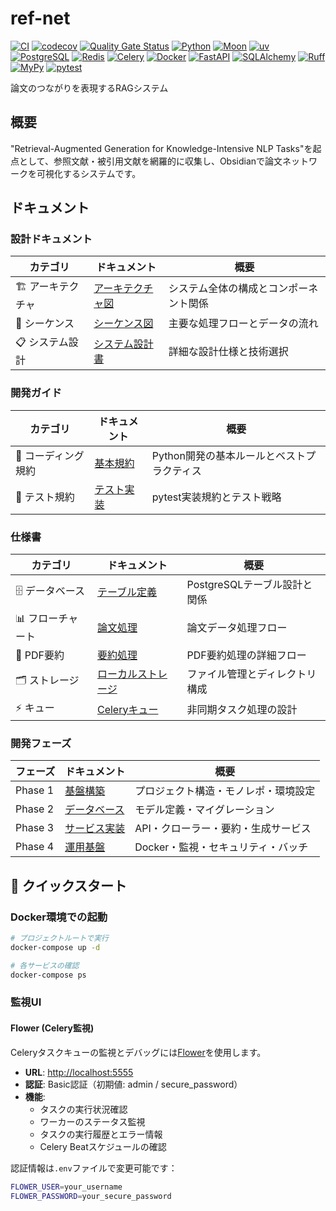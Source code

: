 # ref-net

[![CI](https://github.com/tsuji-tomonori/ref-net/actions/workflows/ci.yml/badge.svg)](https://github.com/tsuji-tomonori/ref-net/actions/workflows/ci.yml)
[![codecov](https://codecov.io/gh/tsuji-tomonori/ref-net/branch/main/graph/badge.svg?token=YOUR_TOKEN)](https://codecov.io/gh/tsuji-tomonori/ref-net)
[![Quality Gate Status](https://sonarcloud.io/api/project_badges/measure?project=tsuji-tomonori_ref-net&metric=alert_status)](https://sonarcloud.io/summary/new_code?id=tsuji-tomonori_ref-net)
[![Python](https://img.shields.io/badge/python-3.12-blue.svg)](https://www.python.org/downloads/)
[![Moon](https://img.shields.io/badge/moon-task_runner-purple.svg)](https://moonrepo.dev/)
[![uv](https://img.shields.io/badge/uv-package_manager-green.svg)](https://docs.astral.sh/uv/)
[![PostgreSQL](https://img.shields.io/badge/PostgreSQL-database-blue.svg)](https://www.postgresql.org/)
[![Redis](https://img.shields.io/badge/Redis-cache-red.svg)](https://redis.io/)
[![Celery](https://img.shields.io/badge/Celery-task_queue-green.svg)](https://docs.celeryproject.org/)
[![Docker](https://img.shields.io/badge/Docker-containerization-blue.svg)](https://www.docker.com/)
[![FastAPI](https://img.shields.io/badge/FastAPI-web_framework-green.svg)](https://fastapi.tiangolo.com/)
[![SQLAlchemy](https://img.shields.io/badge/SQLAlchemy-ORM-red.svg)](https://www.sqlalchemy.org/)
[![Ruff](https://img.shields.io/badge/Ruff-linter-yellow.svg)](https://docs.astral.sh/ruff/)
[![MyPy](https://img.shields.io/badge/MyPy-type_checker-blue.svg)](https://mypy.readthedocs.io/)
[![pytest](https://img.shields.io/badge/pytest-testing-orange.svg)](https://docs.pytest.org/)

論文のつながりを表現するRAGシステム

## 概要

"Retrieval-Augmented Generation for Knowledge-Intensive NLP Tasks"を起点として、参照文献・被引用文献を網羅的に収集し、Obsidianで論文ネットワークを可視化するシステムです。

## ドキュメント

### 設計ドキュメント

| カテゴリ | ドキュメント | 概要 |
|----------|-------------|------|
| 🏗️ アーキテクチャ | [アーキテクチャ図](docs/design/architecture.md) | システム全体の構成とコンポーネント関係 |
| 🔄 シーケンス | [シーケンス図](docs/design/sequence.md) | 主要な処理フローとデータの流れ |
| 📋 システム設計 | [システム設計書](docs/design/system_design.md) | 詳細な設計仕様と技術選択 |

### 開発ガイド

| カテゴリ | ドキュメント | 概要 |
|----------|-------------|------|
| 📏 コーディング規約 | [基本規約](docs/development/coding-standards.md) | Python開発の基本ルールとベストプラクティス |
| 🧪 テスト規約 | [テスト実装](docs/development/coding-test.md) | pytest実装規約とテスト戦略 |

### 仕様書

| カテゴリ | ドキュメント | 概要 |
|----------|-------------|------|
| 🗄️ データベース | [テーブル定義](docs/spec/table/postgresql_tables.md) | PostgreSQLテーブル設計と関係 |
| 📊 フローチャート | [論文処理](docs/spec/flowchart/paper_processor.md) | 論文データ処理フロー |
| 📄 PDF要約 | [要約処理](docs/spec/flowchart/pdf_summarizer.md) | PDF要約処理の詳細フロー |
| 🗂️ ストレージ | [ローカルストレージ](docs/spec/storage/local_storage.md) | ファイル管理とディレクトリ構成 |
| ⚡ キュー | [Celeryキュー](docs/spec/queue/celery_queue.md) | 非同期タスク処理の設計 |

### 開発フェーズ

| フェーズ | ドキュメント | 概要 |
|----------|-------------|------|
| Phase 1 | [基盤構築](docs/tasks/phase_01/README.md) | プロジェクト構造・モノレポ・環境設定 |
| Phase 2 | [データベース](docs/tasks/phase_02/README.md) | モデル定義・マイグレーション |
| Phase 3 | [サービス実装](docs/tasks/phase_03/README.md) | API・クローラー・要約・生成サービス |
| Phase 4 | [運用基盤](docs/tasks/phase_04/README.md) | Docker・監視・セキュリティ・バッチ |

## 🚀 クイックスタート

### Docker環境での起動

```bash
# プロジェクトルートで実行
docker-compose up -d

# 各サービスの確認
docker-compose ps
```

### 監視UI

#### Flower (Celery監視)

Celeryタスクキューの監視とデバッグには[Flower](https://flower.readthedocs.io/)を使用します。

- **URL**: [http://localhost:5555](http://localhost:5555)
- **認証**: Basic認証（初期値: admin / secure_password）
- **機能**:
  - タスクの実行状況確認
  - ワーカーのステータス監視
  - タスクの実行履歴とエラー情報
  - Celery Beatスケジュールの確認

認証情報は`.env`ファイルで変更可能です：
```bash
FLOWER_USER=your_username
FLOWER_PASSWORD=your_secure_password
```
